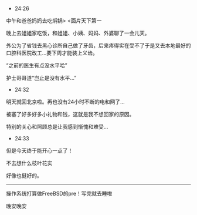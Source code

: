 * 24:26

中午和爸爸妈妈去吃焖锅&gt;   &lt;面片天下第一

晚上去姐姐家吃饭，和姐姐、小姨、妈妈、外婆聊了一会儿天。

外公为了省钱去黑心诊所自己做了牙齿，后来疼得实在受不了于是又去本地最好的口腔科医院改工...要下周才能装上义齿。

“之前的医生有点没水平哈”

护士哥哥道“岂止是没有水平…”

* 24:32

明天就回北京啦。再也没有24小时不断的电和网了…

被塞了好多好多小礼物和钱，这就是我不想回家的原因。

特别的关心和照顾总是让我感到惭愧和难受…

* 24:33

但是今天终于能开心一点了！

不去想什么枝叶花实

好像也挺好的。



---

操作系统打算做FreeBSD的pre！写完就去睡啦

晚安晚安

